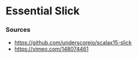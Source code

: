 
# Essential Slick

### Sources

- https://github.com/underscoreio/scalax15-slick
- https://vimeo.com/148074461